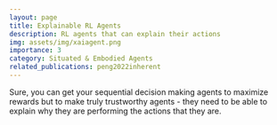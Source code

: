 ```yaml
---
layout: page
title: Explainable RL Agents
description: RL agents that can explain their actions
img: assets/img/xaiagent.png
importance: 3
category: Situated & Embodied Agents
related_publications: peng2022inherent
---
```


Sure, you can get your sequential decision making agents to maximize rewards but to make truly trustworthy agents - they need to be able to explain why they are performing the actions that they are.
